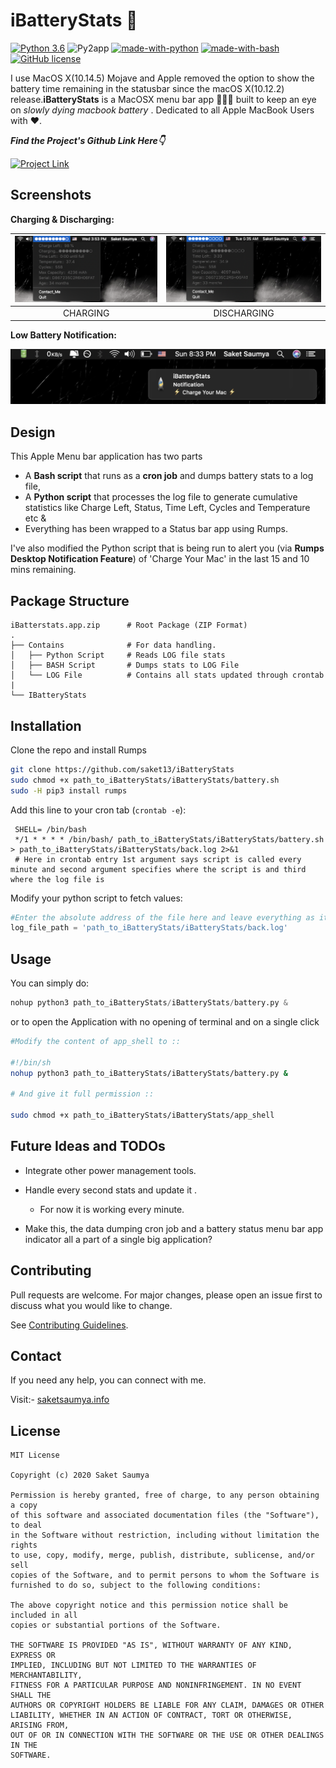 # iBatteryStats 🔋                                                

[![Python 3.6](https://img.shields.io/badge/python-3.6-blue.svg)](https://www.python.org/downloads/release/python-360/)
![Py2app](https://img.shields.io/pypi/pyversions/py2app)
[![made-with-python](https://img.shields.io/badge/Made%20with-Python-1f425f.svg)](https://www.python.org/)
[![made-with-bash](https://img.shields.io/badge/Made%20with-Bash-1f425f.svg)](https://www.gnu.org/software/bash/)
[![GitHub license](https://img.shields.io/github/license/saket13/iBatteryStats)](https://github.com/saket13/iBatteryStats/blob/master/LICENSE)

I use MacOS X(10.14.5) Mojave and Apple removed the option to show the battery time remaining in the statusbar since the macOS X(10.12.2) release.**iBatteryStats** is a MacOSX menu bar app 👨🏻‍💻 built to keep an eye on *slowly dying macbook battery* . Dedicated to all Apple MacBook Users with ❤️. 

*****Find the Project's Github Link Here👇*****

[![Project Link](https://img.shields.io/badge/iBatteryStats🔋-Github-green.svg?style=for-the-badge)](https://github.com/saket13/iBatteryStats)

## Screenshots

**Charging & Discharging:**

| ![Charging](Charging.png)  |  ![Discharging](Discharging.png) |
|:---:|:---:|
| CHARGING | DISCHARGING |

**Low Battery Notification:**

![Notification](Notification.png)

## Design

This Apple Menu bar application has two parts 
- A **Bash script** that runs as a **cron job** and dumps battery stats to a log file, 
- A **Python script** that processes the log file to generate cumulative statistics like Charge Left, Status, Time Left, Cycles and Temperature etc & 
- Everything has been wrapped to a Status bar app using Rumps.

I've also modified the Python script that is being run to alert you (via **Rumps Desktop Notification Feature**) of 'Charge Your Mac' in the last 15 and 10 mins remaining.

## Package Structure
    
    iBatterstats.app.zip      # Root Package (ZIP Format)
    .
    ├── Contains              # For data handling.
    │   ├── Python Script     # Reads LOG file stats
    │   ├── BASH Script       # Dumps stats to LOG File     
    │   └── LOG File          # Contains all stats updated through crontab
    |
    └── IBatteryStats     
    
## Installation

Clone the repo and install Rumps

```bash
git clone https://github.com/saket13/iBatteryStats 
sudo chmod +x path_to_iBatteryStats/iBatteryStats/battery.sh
sudo -H pip3 install rumps

```

Add this line to your cron tab (`crontab -e`):

     SHELL= /bin/bash   
     */1 * * * * /bin/bash/ path_to_iBatteryStats/iBatteryStats/battery.sh > path_to_iBatteryStats/iBatteryStats/back.log 2>&1
     # Here in crontab entry 1st argument says script is called every minute and second argument specifies where the script is and third where the log file is 

Modify your python script to fetch values:

```python
#Enter the absolute address of the file here and leave everything as it is
log_file_path = 'path_to_iBatteryStats/iBatteryStats/back.log'

```

## Usage

You can simply do:

```python
nohup python3 path_to_iBatteryStats/iBatteryStats/battery.py &

```
or to open the Application with no opening of terminal and on a single click

```bash
#Modify the content of app_shell to ::

#!/bin/sh
nohup python3 path_to_iBatteryStats/iBatteryStats/battery.py &

# And give it full permission ::

sudo chmod +x path_to_iBatteryStats/iBatteryStats/app_shell

```     
    
## Future Ideas and TODOs

* Integrate other power management tools.

* Handle every second stats and update it .
    * For now it is working every minute.

* Make this, the data dumping cron job and a battery status menu bar app indicator all a part of a single big application?

## Contributing
Pull requests are welcome. For major changes, please open an issue first to discuss what you would like to change.

See [Contributing Guidelines](CONTRIBUTING.md). 

## Contact
If you need any help, you can connect with me.

Visit:- [saketsaumya.info](https://saketsaumya.info)

## License

```
MIT License

Copyright (c) 2020 Saket Saumya

Permission is hereby granted, free of charge, to any person obtaining a copy
of this software and associated documentation files (the "Software"), to deal
in the Software without restriction, including without limitation the rights
to use, copy, modify, merge, publish, distribute, sublicense, and/or sell
copies of the Software, and to permit persons to whom the Software is
furnished to do so, subject to the following conditions:

The above copyright notice and this permission notice shall be included in all
copies or substantial portions of the Software.

THE SOFTWARE IS PROVIDED "AS IS", WITHOUT WARRANTY OF ANY KIND, EXPRESS OR
IMPLIED, INCLUDING BUT NOT LIMITED TO THE WARRANTIES OF MERCHANTABILITY,
FITNESS FOR A PARTICULAR PURPOSE AND NONINFRINGEMENT. IN NO EVENT SHALL THE
AUTHORS OR COPYRIGHT HOLDERS BE LIABLE FOR ANY CLAIM, DAMAGES OR OTHER
LIABILITY, WHETHER IN AN ACTION OF CONTRACT, TORT OR OTHERWISE, ARISING FROM,
OUT OF OR IN CONNECTION WITH THE SOFTWARE OR THE USE OR OTHER DEALINGS IN THE
SOFTWARE.
```
